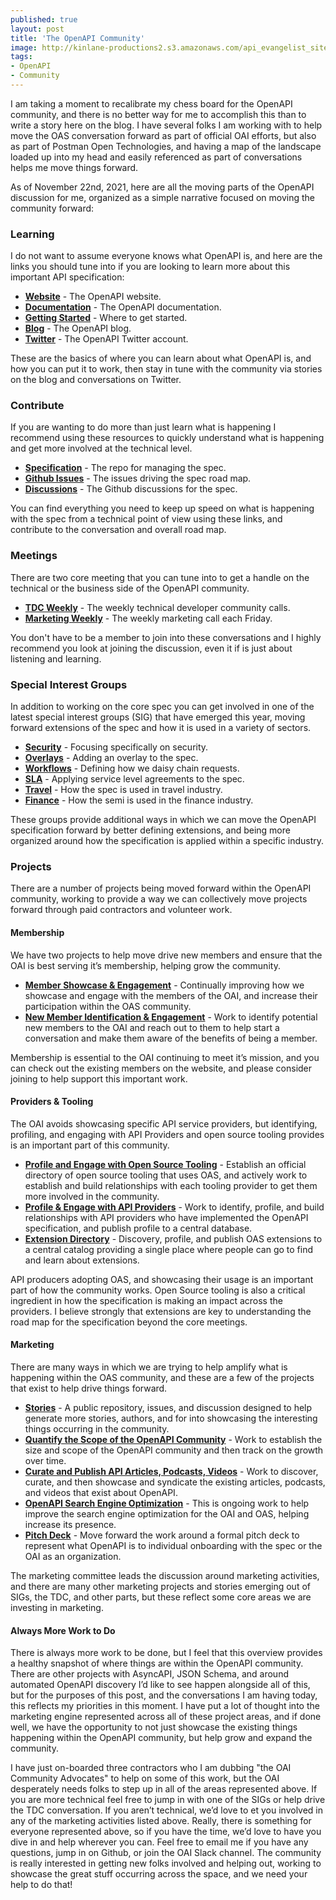 ```yaml
---
published: true
layout: post
title: 'The OpenAPI Community'
image: http://kinlane-productions2.s3.amazonaws.com/api_evangelist_site/blog/screen_shot_2020_07_20_at_4.26.05_pm.png
tags:
- OpenAPI
- Community
---
```

I am taking a moment to recalibrate my chess board for the OpenAPI community, and there is no better way for me to accomplish this than to write a story here on the blog. I have several folks I am working with to help move the OAS conversation forward as part of official OAI efforts, but also as part of Postman Open Technologies, and having a map of the landscape loaded up into my head and easily referenced as part of conversations helps me move things forward.


As of November 22nd, 2021, here are all the moving parts of the OpenAPI discussion for me, organized as a simple narrative focused on moving the community forward:

### Learning
I do not want to assume everyone knows what OpenAPI is, and here are the links you should tune into if you are looking to learn more about this important API specification:


- [**Website**](https://openapis.org/) -  The OpenAPI website.
- [**Documentation**](https://spec.openapis.org/oas/latest.html) - The OpenAPI documentation.
- [**Getting Started**](https://oai.github.io/Documentation/start-here.html) - Where to get started.
- [**Blog**](https://openapis.org/news-faq/blog) -  The OpenAPI blog.
- [**Twitter**](https://twitter.com/openapispec) -  The OpenAPI Twitter account.


These are the basics of where you can learn about what OpenAPI is, and how you can put it to work, then stay in tune with the community via stories on the blog and conversations on Twitter.
&#10;
### Contribute
If you are wanting to do more than just learn what is happening I recommend using these resources to quickly understand what is happening and get more involved at the technical level.


- [**Specification**](https://github.com/OAI/OpenAPI-Specification) -  The repo for managing the spec.
- [**Github Issues**](https://github.com/OAI/OpenAPI-Specification/issues) -  The issues driving the spec road map.
- [**Discussions**](https://github.com/OAI/OpenAPI-Specification/discussions) -  The Github discussions for the spec.


You can find everything you need to keep up speed on what is happening with the spec from a technical point of view using these links, and contribute to the conversation and overall road map.
&#10;
### Meetings
There are two core meeting that you can tune into to get a handle on the technical or the business side of the OpenAPI community. 


- [**TDC Weekly**](https://github.com/OAI/OpenAPI-Specification/labels/Housekeeping) -  The weekly technical developer community calls.
- [**Marketing Weekly**]() -  The weekly marketing call each Friday.


You don't have to be a member to join into these conversations and I highly recommend you look at joining the discussion, even it if is just about listening and learning.
&#10;
### Special Interest Groups
In addition to working on the core spec you can get involved in one of the latest special interest groups (SIG) that have emerged this year, moving forward extensions of the spec and how it is used in a variety of sectors.


- [**Security**](https://github.com/OAI/sig-security) -  Focusing specifically on security.
- [**Overlays**](https://github.com/OAI/Overlay-Specification) -  Adding an overlay to the spec.
- [**Workflows**](https://github.com/OAI/sig-workflows) -  Defining how we daisy chain requests.
- [**SLA**](https://github.com/isa-group/SLA4OAI-ResearchSpecification) -  Applying service level agreements to the spec.
- [**Travel**](https://github.com/OAI/sig-travel) -  How the spec is used in travel industry.
- [**Finance**](https://github.com/OAI/sig-finance) -  How the semi is used in the finance industry.


These groups provide additional ways in which we can move the OpenAPI specification forward by better defining extensions, and being more organized around how the specification is applied within a specific industry.
&#10;
### Projects
There are a number of projects being moved forward within the OpenAPI community, working to provide a way we can collectively move projects forward through paid contractors and volunteer work.
&#10;
#### Membership
We have two projects to help move drive new members and ensure that the OAI is best serving it’s membership, helping grow the community.


- [**Member Showcase &amp; Engagement**](https://github.com/OAI/Projects/projects/2) - Continually improving how we showcase and engage with the members of the OAI, and increase their participation within the OAS community.
- [**New Member Identification &amp; Engagement**](https://github.com/OAI/Projects/projects/24) -  Work to identify potential new members to the OAI and reach out to them to help start a conversation and make them aware of the benefits of being a member.


Membership is essential to the OAI continuing to meet it’s mission, and you can check out the existing members on the website, and please consider joining to help support this important work.
&#10;
#### Providers &amp; Tooling
The OAI avoids showcasing specific API service providers, but identifying, profiling, and engaging with API Providers and open source tooling provides is an important part of this community.


- [**Profile and Engage with Open Source Tooling**](https://github.com/OAI/Projects/projects/4) -  Establish an official directory of open source tooling that uses OAS, and actively work to establish and build relationships with each tooling provider to get them more involved in the community.
- [**Profile &amp; Engage with API Providers**](https://github.com/OAI/Projects/projects/3) -  Work to identify, profile, and build relationships with API providers who have implemented the OpenAPI specification, and publish profile to a central database.
- [**Extension Directory**](https://github.com/OAI/Projects/projects/26) -  Discovery, profile, and publish OAS extensions to a central catalog providing a single place where people can go to find and learn about extensions.


API producers adopting OAS, and showcasing their usage is an important part of how the community works. Open Source tooling is also a critical ingredient in how the specification is making an impact across the providers. I believe strongly that extensions are key to understanding the road map for the specification beyond the core meetings.

#### Marketing
There are many ways in which we are trying to help amplify what is happening within the OAS community, and these are a few of the projects that exist to help drive things forward.


- [**Stories**](https://github.com/OAI/Stories) -  A public repository, issues, and discussion designed to help generate more stories, authors, and for into showcasing the interesting things occurring in the community.
- [**Quantify the Scope of the OpenAPI Community**](https://github.com/OAI/Projects/projects/6) -  Work to establish the size and scope of the OpenAPI community and then track on the growth over time.
- [**Curate and Publish API Articles, Podcasts, Videos**](https://github.com/OAI/Projects/projects/8) -  Work to discover, curate, and then showcase and syndicate the existing articles, podcasts, and videos that exist about OpenAPI.
- [**OpenAPI Search Engine Optimization**](https://github.com/OAI/Projects/projects/11) -  This is ongoing work to help improve the search engine optimization for the OAI and OAS, helping increase its presence.
- [**Pitch Deck**](https://github.com/OAI/Projects/projects/19) -  Move forward the work around a formal pitch deck to represent what OpenAPI is to individual onboarding with the spec or the OAI as an organization.


The marketing committee leads the discussion around marketing activities, and there are many other marketing projects and stories emerging out of SIGs, the TDC, and other parts, but these reflect some core areas we are investing in marketing.

#### Always More Work to Do
There is always more work to be done, but I feel that this overview provides a healthy snapshot of where things are within the OpenAPI community. There are other projects with AsyncAPI, JSON Schema, and around automated OpenAPI discovery I’d like to see happen alongside all of this, but for the purposes of this post, and the conversations I am having today, this reflects my priorities in this moment. I have put a lot of thought into the marketing engine represented across all of these project areas, and if done well, we have the opportunity to not just showcase the existing things happening within the OpenAPI community, but help grow and expand the community.


I have just on-boarded three contractors who I am dubbing "the OAI Community Advocates" to help on some of this work, but the OAI desperately needs folks to step up in all of the areas represented above. If you are more technical feel free to jump in with one of the SIGs or help drive the TDC conversation. If you aren’t technical, we’d love to et you involved in any of the marketing activities listed above. Really, there is something for everyone represented above, so if you have the time, we’d love to have you dive in and help wherever you can. Feel free to email me if you have any questions, jump in on Github, or join the OAI Slack channel. The community is really interested in getting new folks involved and helping out, working to showcase the great stuff occurring across the space, and we need your help to do that!